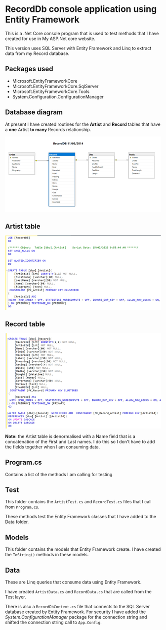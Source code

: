 # RecordDb console application using Entity Framework

This is a .Net Core console program that is used to test methods that I have created for use in My ASP.Net core website.

This version uses SQL Server with Entity Framework and Linq to extract data from my Record database.

## Packages used

* Microsoft.EntityFrameworkCore
* Microsoft.EntityFrameworkCore.SqlServer
* Microsoft.EntityFrameworkCore.Tools
* System.Configuration.ConfigurationManager

## Database diagram

At present I have created routines for the **Artist** and **Record** tables that have a **one** Artist **to many** Records relationship.

![Database diagram](diagram.jpg "Database diagram")

## Artist table

![Artist table](artist.jpg "Artist table")

## Record table

![Record table](record.jpg "Record table")

**Note:** the Artist table is denormalised with a Name field that is a concatenation of the First and Last names. I do this so I don't have to add the fields together when I am consuming data.

## Program.cs

Contains a list of the methods I am calling for testing.

## Test

This folder contains the ``ArtistTest.cs`` and ``RecordTest.cs`` files that I call from ``Program.cs``.

These methods test the Entity Framework classes that I have added to the Data folder.

## Models

This folder contains the models that Entity Framework create. I have created the ``ToString()`` methods in these models.

## Data

These are Linq queries that consume data using Entity Framework.

I have created ``ArtistData.cs`` and ``RecordData.cs`` that are called from the Test layer.

There is also a ``RecordDbContext.cs`` file that connects to the SQL Server database created by Entity Framework. For security I have added the *System.ConfigurationManager* package for the connection string and shifted the connection string call to ``App.Config``.
